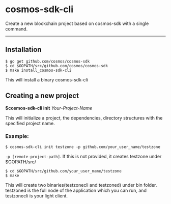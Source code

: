 # cosmos-sdk-cli

Create a new blockchain project based on cosmos-sdk with a single command.

---

## Installation

```shell
$ go get github.com/cosmos/cosmos-sdk
$ cd $GOPATH/src/github.com/cosmos/cosmos-sdk
$ make install_cosmos-sdk-cli
```

This will install a binary cosmos-sdk-cli

## Creating a new project

**$cosmos-sdk-cli init** _Your-Project-Name_

This will initialize a project, the dependencies, directory structures with the specified project name.

### Example:
```shell
$ cosmos-sdk-cli init testzone -p github.com/your_user_name/testzone
```
`-p [remote-project-path]`. If this is not provided, it creates testzone under $GOPATH/src/


```shell
$ cd $GOPATH/src/github.com/your_user_name/testzone
$ make
```
This will create two binaries(testzonecli and testzoned) under bin folder. testzoned is the full node of the application which you can run, and testzonecli is your light client.
